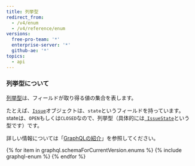 ```yaml
---
title: 列挙型
redirect_from:
  - /v4/enum
  - /v4/reference/enum
versions:
  free-pro-team: '*'
  enterprise-server: '*'
  github-ae: '*'
topics:
  - api
---
```


### 列挙型について

[列挙型](https://graphql.github.io/graphql-spec/June2018/#sec-Enums)は、フィールドが取り得る値の集合を表します。

たとえば、[`Issue`](/graphql/reference/objects#issue)オブジェクトは、`state`というフィールドを持っています。 stateは、`OPEN`もしくは`CLOSED`なので、列挙型（具体的には[` IssueState`](/graphql/reference/enums#issuestate)という型です）です。

詳しい情報については「[GraphQLの紹介](/graphql/guides/introduction-to-graphql)」を参照してください。

{% for item in graphql.schemaForCurrentVersion.enums %}
  {% include graphql-enum %}
{% endfor %}

